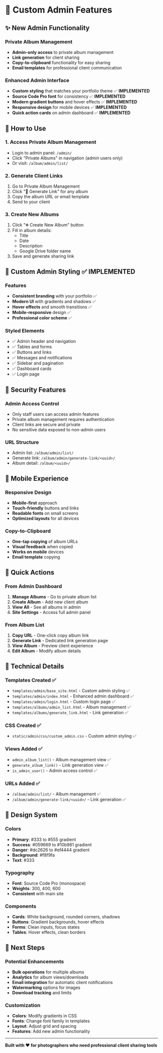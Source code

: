 # 🎨 Custom Admin Features

## ✨ New Admin Functionality

### Private Album Management
- **Admin-only access** to private album management
- **Link generation** for client sharing
- **Copy-to-clipboard** functionality for easy sharing
- **Email templates** for professional client communication

### Enhanced Admin Interface
- **Custom styling** that matches your portfolio theme ✅ **IMPLEMENTED**
- **Source Code Pro font** for consistency ✅ **IMPLEMENTED**
- **Modern gradient buttons** and hover effects ✅ **IMPLEMENTED**
- **Responsive design** for mobile devices ✅ **IMPLEMENTED**
- **Quick action cards** on admin dashboard ✅ **IMPLEMENTED**

## 🚀 How to Use

### 1. Access Private Album Management
- Login to admin panel: `/admin/`
- Click "Private Albums" in navigation (admin users only)
- Or visit: `/album/admin/list/`

### 2. Generate Client Links
1. Go to Private Album Management
2. Click "🔗 Generate Link" for any album
3. Copy the album URL or email template
4. Send to your client

### 3. Create New Albums
1. Click "➕ Create New Album" button
2. Fill in album details:
   - Title
   - Date
   - Description
   - Google Drive folder name
3. Save and generate sharing link

## 🎨 Custom Admin Styling ✅ **IMPLEMENTED**

### Features
- **Consistent branding** with your portfolio ✅
- **Modern UI** with gradients and shadows ✅
- **Hover effects** and smooth transitions ✅
- **Mobile-responsive** design ✅
- **Professional color scheme** ✅

### Styled Elements
- ✅ Admin header and navigation
- ✅ Tables and forms
- ✅ Buttons and links
- ✅ Messages and notifications
- ✅ Sidebar and pagination
- ✅ Dashboard cards
- ✅ Login page

## 🔐 Security Features

### Admin Access Control
- Only staff users can access admin features
- Private album management requires authentication
- Client links are secure and private
- No sensitive data exposed to non-admin users

### URL Structure
- Admin list: `/album/admin/list/`
- Generate link: `/album/admin/generate-link/<uuid>/`
- Album detail: `/album/<uuid>/`

## 📱 Mobile Experience

### Responsive Design
- **Mobile-first** approach
- **Touch-friendly** buttons and links
- **Readable fonts** on small screens
- **Optimized layouts** for all devices

### Copy-to-Clipboard
- **One-tap copying** of album URLs
- **Visual feedback** when copied
- **Works on mobile** devices
- **Email template** copying

## 🎯 Quick Actions

### From Admin Dashboard
1. **Manage Albums** - Go to private album list
2. **Create Album** - Add new client album
3. **View All** - See all albums in admin
4. **Site Settings** - Access full admin panel

### From Album List
1. **Copy URL** - One-click copy album link
2. **Generate Link** - Dedicated link generation page
3. **View Album** - Preview client experience
4. **Edit Album** - Modify album details

## 🔧 Technical Details

### Templates Created ✅
- `templates/admin/base_site.html` - Custom admin styling ✅
- `templates/admin/index.html` - Enhanced admin dashboard ✅
- `templates/admin/login.html` - Custom login page ✅
- `templates/albums/admin_list.html` - Album management ✅
- `templates/albums/generate_link.html` - Link generation ✅

### CSS Created ✅
- `static/admin/css/custom_admin.css` - Custom admin styling ✅

### Views Added ✅
- `admin_album_list()` - Album management view ✅
- `generate_album_link()` - Link generation view ✅
- `is_admin_user()` - Admin access control ✅

### URLs Added ✅
- `/album/admin/list/` - Album management ✅
- `/album/admin/generate-link/<uuid>/` - Link generation ✅

## 🎨 Design System

### Colors
- **Primary**: #333 to #555 gradient
- **Success**: #059669 to #10b981 gradient
- **Danger**: #dc2626 to #ef4444 gradient
- **Background**: #f8f9fa
- **Text**: #333

### Typography
- **Font**: Source Code Pro (monospace)
- **Weights**: 300, 400, 600
- **Consistent** with main site

### Components
- **Cards**: White background, rounded corners, shadows
- **Buttons**: Gradient backgrounds, hover effects
- **Forms**: Clean inputs, focus states
- **Tables**: Hover effects, clean borders

## 🚀 Next Steps

### Potential Enhancements
- **Bulk operations** for multiple albums
- **Analytics** for album views/downloads
- **Email integration** for automatic client notifications
- **Watermarking** options for images
- **Download tracking** and limits

### Customization
- **Colors**: Modify gradients in CSS
- **Fonts**: Change font family in templates
- **Layout**: Adjust grid and spacing
- **Features**: Add new admin functionality

---

**Built with ❤️ for photographers who need professional client sharing tools** 
